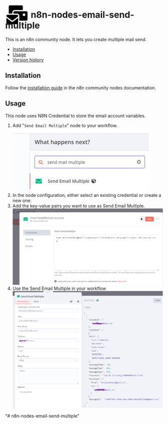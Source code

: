 # <img src="./docs/images/usage/icon.png"  height="60" style="margin-bottom: -20px;"> n8n-nodes-email-send-multiple

This is an n8n community node. It lets you create multiple mail send.

* [Installation](#installation)  
* [Usage](#usage)
* [Version history](CHANGELOG.md)

## Installation

Follow the [installation guide](https://docs.n8n.io/integrations/community-nodes/installation/) in the n8n community nodes documentation.

## Usage

This node uses N8N Credential to store the email account variables.

1. Add "`Send Email Multiple`" node to your workflow.
   ![Send Email Multiple node](./docs/images/usage/1_select_node.png)
2. In the node configuration, either select an existing credential or create a new one.
3. Add the key-value pairs you want to use as Send Email Multiple.
   ![Define credential](./docs/images/usage/2_define_node.png)
4. Use the Send Email Multiple in your workflow
	 ![Use credential](./docs/images/usage/3_use_node.png)


"# n8n-nodes-email-send-multiple" 
